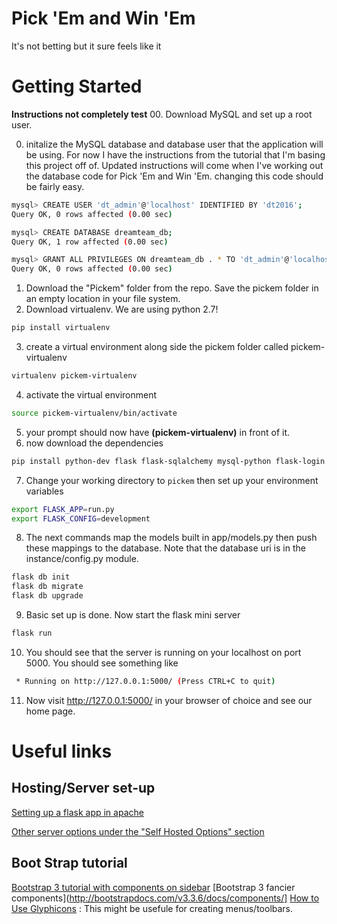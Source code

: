 # Pick 'Em and Win 'Em
 It's not betting but it sure feels like it 

# Getting Started

**Instructions not completely test**
00. Download MySQL and set up a root user.

0. initalize the MySQL database and database user that the application will be using. For now I have the instructions from the tutorial that I'm basing this project off of. Updated instructions will come when I've working out the database code for Pick 'Em and Win 'Em. changing this code should be fairly easy.

```bash
mysql> CREATE USER 'dt_admin'@'localhost' IDENTIFIED BY 'dt2016';
Query OK, 0 rows affected (0.00 sec)

mysql> CREATE DATABASE dreamteam_db;
Query OK, 1 row affected (0.00 sec)

mysql> GRANT ALL PRIVILEGES ON dreamteam_db . * TO 'dt_admin'@'localhost';
Query OK, 0 rows affected (0.00 sec)

```
1. Download the "Pickem" folder from the repo. Save the pickem folder in an empty location in your file system.
2. Download virtualenv. We are using python 2.7!

```bash
pip install virtualenv
```
3. create a virtual environment along side the pickem folder called pickem-virtualenv
```bash
virtualenv pickem-virtualenv
```
4. activate the virtual environment
```bash
source pickem-virtualenv/bin/activate
```
5. your prompt should now have **(pickem-virtualenv)** in front of it.
6. now download the dependencies
```bash 
pip install python-dev flask flask-sqlalchemy mysql-python flask-login flask-migrate Flask-WTF flask-bootstrap 
```
7. Change your working directory to `pickem` then set up your environment variables
```bash
export FLASK_APP=run.py
export FLASK_CONFIG=development
```
8. The next commands map the models built in app/models.py then push these mappings to the database. Note that the database uri is in the instance/config.py module.
```bash
flask db init
flask db migrate
flask db upgrade
```

9. Basic set up is done. Now start the flask mini server
```bash
flask run
```

10. You should see that the server is running on your localhost on port 5000. You should see something like
```bash
 * Running on http://127.0.0.1:5000/ (Press CTRL+C to quit)
```

11. Now visit http://127.0.0.1:5000/  in your browser of choice and see our home page. 


# Useful links
## Hosting/Server set-up
[Setting up a flask app in apache](http://flask.pocoo.org/docs/0.12/deploying/mod_wsgi/)

[Other server options under the "Self Hosted Options" section](http://flask.pocoo.org/docs/0.12/deploying/)

## Boot Strap tutorial
[Bootstrap 3 tutorial with components on sidebar](https://www.w3schools.com/bootstrap/)
[Bootstrap 3 fancier components](http://bootstrapdocs.com/v3.3.6/docs/components/]
[How to Use Glyphicons](https://glyphicons.bootstrapcheatsheets.com/) : This might be usefule for creating menus/toolbars.


